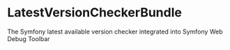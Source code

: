 LatestVersionCheckerBundle
==========================

The Symfony latest available version checker integrated into Symfony Web Debug Toolbar
